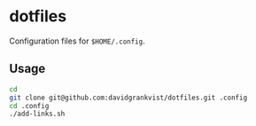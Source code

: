 # dotfiles
Configuration files for `$HOME/.config`.
## Usage
```bash
cd
git clone git@github.com:davidgrankvist/dotfiles.git .config
cd .config
./add-links.sh
```
